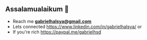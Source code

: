 <h2 align="left">Assalamualaikum 👋</h2>
<!-- <img src="https://komarev.com/ghpvc/?username=gabrielhalsya&label=Profile%20views&color=0e75b6&style=flat" alt="gabrielhalsya" /> -->

 - Reach me **gabrielhalsya@gmail.com**  
 - Lets connected https://www.linkedin.com/in/gabrielhalsya/ or<br>
 - If you're rich https://paypal.me/gabrielhsd 

